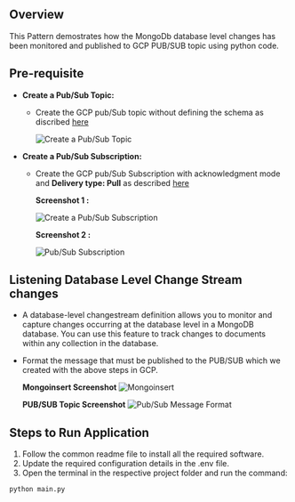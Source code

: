 ## Overview
   This Pattern demostrates how the MongoDb database level changes has been monitored and published to GCP PUB/SUB topic using python code.
   
## Pre-requisite
- **Create a Pub/Sub Topic:**
  * Create the GCP pub/Sub topic without defining the schema as discribed [here](https://cloud.google.com/pubsub/docs/create-topic#create_a_topic_2)

    ![Create a Pub/Sub Topic](https://github.com/mongodb-partners/MongoDb-BigQuery-Workshops/assets/109083730/a90489e7-5713-4627-ae75-5b8226707aa7)
    
- **Create a Pub/Sub Subscription:**
  * Create the GCP pub/Sub Subscription with acknowledgment mode and **Delivery type: Pull** as described [here](https://cloud.google.com/pubsub/docs/create-subscription#create_a_pull_subscription)

    **Screenshot 1 :**
  
    ![Create a Pub/Sub Subscription](https://github.com/mongodb-partners/MongoDb-BigQuery-Workshops/assets/109083730/8695e215-6a82-49d0-ae50-85819ba27762)

    **Screenshot 2 :**
  
    ![Pub/Sub Subscription](https://github.com/mongodb-partners/MongoDb-BigQuery-Workshops/assets/109083730/9d9c44a9-f4bd-4c89-b655-7902802fbf3d)

## Listening Database Level Change Stream changes
- A database-level changestream definition allows you to monitor and capture changes occurring at the database level in a MongoDB database. You can use this feature to track changes to documents within any collection in the database.

- Format the message that must be published to the PUB/SUB which we created with the above steps in GCP.

  **Mongoinsert Screenshot**
  ![Mongoinsert](https://github.com/mongodb-partners/MongoDb-BigQuery-Workshops/assets/109083730/5ee2826e-f8a9-4eeb-b3f3-bb1dbcd3fa85)

  **PUB/SUB Topic Screenshot**
  ![Pub/Sub Message Format](https://github.com/mongodb-partners/MongoDb-BigQuery-Workshops/assets/109083730/9d7b55f5-f143-4e10-8ac1-6609809bf6d9)

## Steps to Run Application
1. Follow the common readme file to install all the required software.
2. Update the required configuration details in the .env file.
3. Open the terminal in the respective project folder and run the command:
```bash
python main.py
